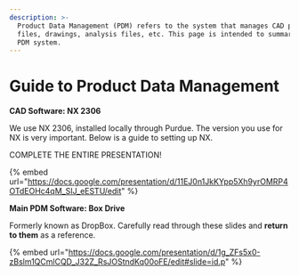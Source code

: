 ```yaml
---
description: >-
  Product Data Management (PDM) refers to the system that manages CAD part
  files, drawings, analysis files, etc. This page is intended to summarize PSR's
  PDM system.
---
```


# Guide to Product Data Management



**CAD Software: NX 2306**

We use NX 2306, installed locally through Purdue. The version you use for NX is very important. Below is a guide to setting up NX.&#x20;

COMPLETE THE ENTIRE PRESENTATION!

{% embed url="https://docs.google.com/presentation/d/11EJ0n1JkKYpp5Xh9yrOMRP4OTdEOHc4qM_SIJ_eESTU/edit" %}

**Main PDM Software: Box Drive**

Formerly known as DropBox. Carefully read through these slides and **return to them** as a reference.

{% embed url="https://docs.google.com/presentation/d/1g_ZFs5x0-zBslm1QCmlCQD_J32Z_RsJOStndKq00oFE/edit#slide=id.p" %}

